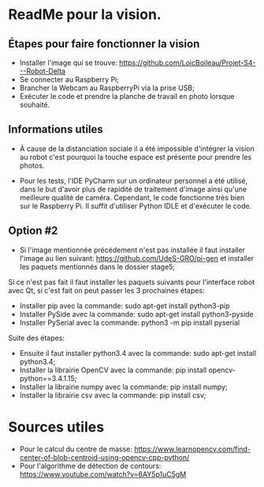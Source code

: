 # ReadMe pour la vision.
## Étapes pour faire fonctionner la vision

* Installer l'image qui se trouve: https://github.com/LoicBoileau/Projet-S4---Robot-Delta
* Se connecter au Raspberry Pi;
* Brancher la Webcam au RaspberryPi via la prise USB;
* Exécuter le code et prendre la planche de travail en photo lorsque souhaité.


## Informations utiles
* À cause de la distanciation sociale il a été impossible d'intégrer la vision au robot c'est pourquoi la touche espace est présente pour prendre les photos. 

* Pour les tests, l'IDE PyCharm sur un ordinateur personnel a été utilisé, dans le but d'avoir plus de rapidité de traitement d'image ainsi qu'une meilleure qualité de caméra. Cependant, le code fonctionne très bien sur le Raspberry Pi. Il suffit d'utiliser Python IDLE et d'exécuter le code. 

## Option #2
* Si l'image mentionnée précédement n'est pas installée il faut installer l'image au lien suivant: https://github.com/UdeS-GRO/pi-gen et installer les paquets mentionnés dans le dossier stage5;

Si ce n'est pas fait il faut installer les paquets suivants pour l'interface robot avec Qt, si c'est fait on peut passer les 3 prochaines étapes:
* Installer pip avec la commande: sudo apt-get install python3-pip
* Installer PySide avec la commande: sudo apt-get install python3-pyside
* Installer PySerial avec la commande: python3 -m pip install pyserial

Suite des étapes:
* Ensuite il faut installer python3.4 avec la commande: sudo apt-get install python3.4;
* Installer la librairie OpenCV avec la commande: pip install opencv-python==3.4.1.15;
* Installer la librairie numpy avec la commande: pip install numpy;
* Installer la librairie csv avec la commande: pip install csv; 
  
# Sources utiles
* Pour le calcul du centre de masse: https://www.learnopencv.com/find-center-of-blob-centroid-using-opencv-cpp-python/
* Pour l'algorithme de détection de contours: https://www.youtube.com/watch?v=6AY5p1uC5gM
